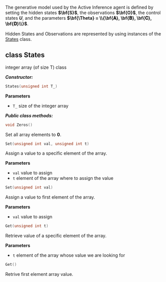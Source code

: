 The generative model used by the Active Inference agent is defined by setting the hidden states **$\bf{S}$**,
the observations **$\bf{O}$**, the control states **$U$**, and the parameters **$\bf{\Theta} = \\{\bf{𝐀}, \bf{𝐁}, \bf{𝐂}, \bf{𝐃}\\}$**.

Hidden States and Observations are represented by using instances of the [States](#-class-states) class.


## class States

integer array (of size T) class 

***Constructor:***
```c++
States(unsigned int T_)
```
**Parameters**
- `T_` size of the integer array

***Public class methods:***
```c++
void Zeros()
```
Set all array elements to **$0$**.

```c++
Set(unsigned int val, unsigned int t)
```
Assign a value to a specific element of the array.

**Parameters**
- `val` value to assign
- `t` element of the array where to assign the value

```c++
Set(unsigned int val)
```
Assign a value to first element of the array.

**Parameters**
- `val` value to assign

```c++
Get(unsigned int t)
```
Retrieve value of a specific element of the array.

**Parameters**
- `t` element of the array whose value we are looking for

```c++
Get()
```
Retrive first element array value.
